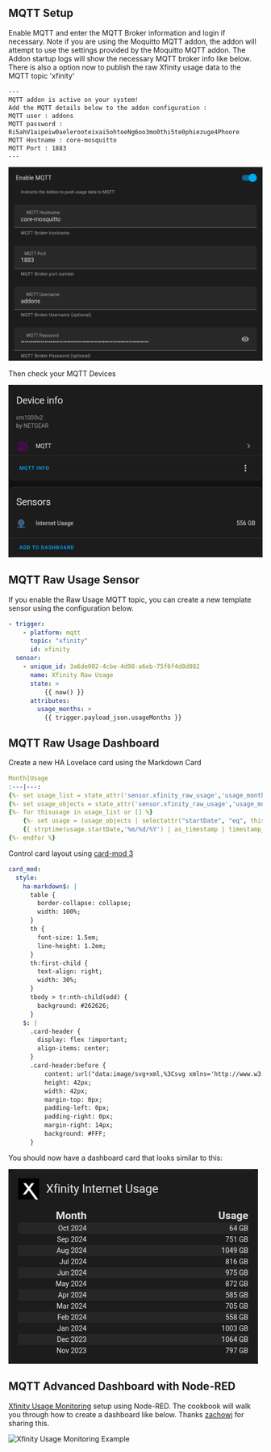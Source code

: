 ## MQTT Setup

Enable MQTT and enter the MQTT Broker information and login if necessary. Note if you are using the Moquitto MQTT addon, the addon will attempt to use the settings provided by the Moquitto MQTT addon. The Addon startup logs will show the necessary MQTT broker info like below. There is also a option now to publish the raw Xfinity usage data to the MQTT topic 'xfinity'

```text
---
MQTT addon is active on your system!
Add the MQTT details below to the addon configuration :
MQTT user : addons
MQTT password : Ri5ahV1aipeiw0aelerooteixai5ohtoeNg6oo3mo0thi5te0phiezuge4Phoore
MQTT Hostname : core-mosquitto
MQTT Port : 1883
---
```

![Enable MQTT](./images/mqtt_enable_service.png)

Then check your MQTT Devices

![MQTT Device](./images/mqtt_device.png)

## MQTT Raw Usage Sensor

If you enable the Raw Usage MQTT topic, you can create a new template sensor using the configuration below.

```yaml
- trigger:
    - platform: mqtt
      topic: "xfinity"
      id: xfinity
  sensor:
    - unique_id: 3a6de002-4cbe-4d98-a6eb-75f6f4d8d082
      name: Xfinity Raw Usage
      state: >
          {{ now() }}
      attributes:
        usage_months: >
          {{ trigger.payload_json.usageMonths }}
```

## MQTT Raw Usage Dashboard

Create a new HA Lovelace card using the Markdown Card

```yaml
Month|Usage
:---|---:	
{%- set usage_list = state_attr('sensor.xfinity_raw_usage','usage_months')  | map(attribute='startDate') | reverse | list %}
{%- set usage_objects = state_attr('sensor.xfinity_raw_usage','usage_months')  %}
{%- for thisusage in usage_list or [] %}
    {%- set usage = (usage_objects | selectattr("startDate", "eq", thisusage) | list)[0] %}
    {{ strptime(usage.startDate,'%m/%d/%Y') | as_timestamp | timestamp_custom("%b %Y") }} | {{ usage.totalUsage }} GB 
{%- endfor %}

```

Control card layout using [card-mod 3](https://github.com/thomasloven/lovelace-card-mod)

```yaml
card_mod:
  style:
    ha-markdown$: |
      table {
        border-collapse: collapse;
        width: 100%;
      }
      th {
        font-size: 1.5em;
        line-height: 1.2em;
      }
      th:first-child {
        text-align: right;
        width: 30%;
      }
      tbody > tr:nth-child(odd) {
        background: #262626;
      }
    $: |
      .card-header {
        display: flex !important;
        align-items: center;
      }
      .card-header:before {
          content: url("data:image/svg+xml,%3Csvg xmlns='http://www.w3.org/2000/svg' version='1' width='42' height='42' viewBox='0 0 700 700'%3E%3Cpath fill='%23000' d='M0 350v350h571l-9-12.3c-5-6.7-53.7-73.9-108.3-149.4-54.5-75.5-99.5-137.1-99.9-137-.4.1-19.9 25.6-43.3 56.7-45.5 60.5-52.1 68.1-63.7 73.8-12 5.9-16 6.4-52 6.9-18.1.3-32.8.2-32.8-.1 0-.3 32.6-44.5 72.5-98.3 39.8-53.8 72.4-98.1 72.2-98.5-.1-.4-29.4-40.4-65.2-88.9-35.7-48.5-65.4-88.8-65.8-89.6-.8-1.2 3.8-1.4 35.5-1.1 34.8.4 36.6.5 42.8 2.7 9.2 3.2 16.5 8 23.7 15.3 3.4 3.5 21.8 27.9 40.8 54.3 19 26.4 34.9 48.1 35.3 48.2.4.1 16.9-21.6 36.7-48.4 19.8-26.7 38.6-51.2 41.8-54.4 6.8-6.8 14.7-11.8 23.7-15 6.2-2.2 8-2.3 42.9-2.7 29.8-.3 36.2-.1 35.5 1-.5.7-30.5 41-66.7 89.6-36.2 48.6-65.7 88.9-65.5 89.7.2.7 59 81.4 130.8 179.4l130.5 178 18.3.1H700V0H0v350z'/%3E%3C/svg%3E");
          height: 42px;
          width: 42px;
          margin-top: 0px;
          padding-left: 0px;
          padding-right: 0px;
          margin-right: 14px;
          background: #FFF;
      }

```

You should now have a dashboard card that looks similar to this:

![MQTT Markdown Card](./images/mqtt_markdown_card.png)

## MQTT Advanced Dashboard with Node-RED

[Xfinity Usage Monitoring](https://zachowj.github.io/node-red-contrib-home-assistant-websocket/cookbook/xfinity/#xfinity-usage-monitoring) setup using Node-RED. The cookbook will walk you through how to create a dashboard like below. Thanks [zachowj](https://github.com/zachowj) for sharing this.

![Xfinity Usage Monitoring Example](https://zachowj.github.io/node-red-contrib-home-assistant-websocket/assets/dashboard-BgzAEbsi.png)